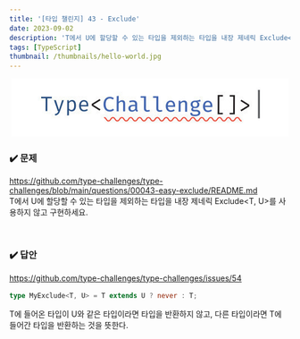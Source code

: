 ```yaml
---
title: '[타입 챌린지] 43 - Exclude'
date: 2023-09-02
description: 'T에서 U에 할당할 수 있는 타입을 제외하는 타입을 내장 제네릭 Exclude<T, U>를 사용하지 않고 구현하세요.'
tags: [TypeScript]
thumbnail: /thumbnails/hello-world.jpg
---
```


<p align="center"><img src="./type-challenge.jpeg"/></p>

### ✔️ **문제**

https://github.com/type-challenges/type-challenges/blob/main/questions/00043-easy-exclude/README.md
<br/>
T에서 U에 할당할 수 있는 타입을 제외하는 타입을 내장 제네릭 Exclude<T, U>를 사용하지 않고 구현하세요.

<br/>

### ✔️ **답안**

https://github.com/type-challenges/type-challenges/issues/54

```typescript
type MyExclude<T, U> = T extends U ? never : T;
```

T에 들어온 타입이 U와 같은 타입이라면 타입을 반환하지 않고, 다른 타입이라면 T에 들어간 타입을 반환하는 것을 뜻한다.
